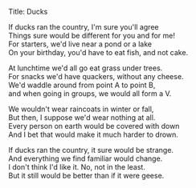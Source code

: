 Title: Ducks

If ducks ran the country, I'm sure you'll agree  
Things sure would be different for you and for me!  
For starters, we'd live near a pond or a lake  
On your birthday, you'd have to eat fish, and not cake.

At lunchtime we'd all go eat grass under trees.  
For snacks we'd have quackers, without any cheese.  
We'd waddle around from point A to point B,  
and when going in groups, we would all form a V.

We wouldn't wear raincoats in winter or fall,  
But then, I suppose we'd wear nothing at all.  
Every person on earth would be covered with down  
And I bet that would make it much harder to drown.

If ducks ran the country, it sure would be strange.  
And everything we find familiar would change.  
I don't think I'd like it.  No, not in the least.  
But it still would be better than if it were geese.
